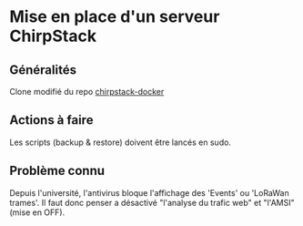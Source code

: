 # Mise en place d'un serveur ChirpStack

## Généralités

Clone modifié du repo [chirpstack-docker](https://github.com/chirpstack/chirpstack-docker)

## Actions à faire

Les scripts (backup & restore) doivent être lancés en sudo.

## Problème connu

Depuis l'université, l'antivirus bloque l'affichage des 'Events' ou 'LoRaWan trames'.
Il faut donc penser a désactivé "l'analyse du trafic web" et "l'AMSI" (mise en OFF).
